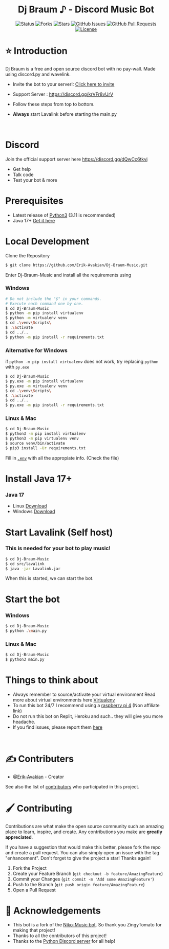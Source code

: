<h1 align="center">Dj Braum ♪ - Discord Music Bot</h1>

<div align="center">

[![Status](https://img.shields.io/badge/status-active-success.svg)]() [![Forks](https://img.shields.io/github/forks/Erik-Avakian/Dj-Braum-Music)]() [![Stars](https://img.shields.io/github/stars/Erik-Avakian/Dj-Braum-Music)]() [![GitHub Issues](https://img.shields.io/github/issues/Erik-Avakian/Dj-Braum-Music)](https://github.com/Erik-Avakian/Dj-Braum-Music/issues) [![GitHub Pull Requests](https://img.shields.io/github/issues-pr/kylelobo/The-Documentation-Compendium.svg)](https://github.com/Erik-Avakian/Dj-Braum-Music/pulls) [![License](https://img.shields.io/badge/license-MIT-purple.svg)](/LICENSE)

</div>

# ⭐ Introduction

Dj Braum is a free and open source discord bot with no pay-wall. Made using discord.py and wavelink.

- Invite the bot to your server!: [Click here to invite](https://discord.com/api/oauth2/authorize?client_id=939307188072116305&permissions=2150911040&scope=bot)

- Support Server : https://discord.gg/krVFr8vUrV

- Follow these steps from top to bottom.

- **Always** start Lavalink before starting the main.py

<br>

#  Discord

Join the official support server here https://discord.gg/dQwCc6tkvj

- Get help
- Talk code
- Test your bot & more

# Prerequisites

- Latest release of [Python3](https://www.python.org/) (3.11 is recommended)
- Java 17+ [Get it here](https://www.oracle.com/java/technologies/downloads/#java17)

# Local Development

Clone the Repository

```sh
$ git clone https://github.com/Erik-Avakian/Dj-Braum-Music.git
```

Enter Dj-Braum-Music and install all the requirements using

### Windows

```sh
# Do not include the "$" in your commands.
# Execute each command one by one.
$ cd Dj-Braum-Music
$ python -m pip install virtualenv
$ python -m virtualenv venv
$ cd .\venv\Scripts\
$ .\activate
$ cd ../..
$ python -m pip install -r requirements.txt
```

### Alternative for Windows

if `python -m pip install virtualenv` does not work, try replacing `python` with `py.exe`

```sh
$ cd Dj-Braum-Music
$ py.exe -m pip install virtualenv
$ py.exe -m virtualenv venv
$ cd .\venv\Scripts\
$ .\activate
$ cd ../..
$ py.exe -m pip install -r requirements.txt
```

### Linux & Mac

```bash
$ cd Dj-Braum-Music
$ python3 -m pip install virtualenv
$ python3 -m pip virtualenv venv
$ source venv/bin/activate
$ pip3 install -Ur requirements.txt
```

Fill in [`.env`](https://github.com/Erik-Avakian/Dj-Braum-Music/blob/master/src/credentials/.env) with all the appropiate info. (Check the file)

# Install Java 17+

### **Java 17**

- Linux [Download](https://www.oracle.com/java/technologies/downloads/#jdk17-linux)
- Windows [Download](https://www.oracle.com/java/technologies/downloads/#jdk17-windows)

# Start Lavalink (Self host)

### This is needed for your bot to play music!

```bash
$ cd Dj-Braum-Music
$ cd src/lavalink
$ java -jar Lavalink.jar
```

When this is started, we can start the bot.

# Start the bot

### Windows

```bash
$ cd Dj-Braum-Music
$ python .\main.py
```

### Linux & Mac

```bash
$ cd Dj-Braum-Music
$ python3 main.py
```

# Things to think about

- Always remember to source/activate your virtual environment
  Read more about virtual environments here [Virtualenv](https://virtualenv.pypa.io/en/latest/user_guide.html)
- To run this bot 24/7 I recommend using a [raspberry pi 4](https://www.raspberrypi.com/products/raspberry-pi-4-model-b/) (Non affiliate link)
- Do not run this bot on Replit, Heroku and such.. they will give you more headache.
- If you find issues, please report them [here](https://github.com/Erik-Avakian/Dj-Braum-Music/issues)

<br>

# ✍️ Contributers

- [@Erik-Avakian](https://github.com/Erik-Avakian) - Creator

See also the list of [contributors](https://github.com/Erik-Avakian/Dj-Braum-Music/graphs/contributors) who participated in this project.

# 🖌️ Contributing

Contributions are what make the open source community such an amazing place to learn, inspire, and create. Any contributions you make are **greatly appreciated**.

If you have a suggestion that would make this better, please fork the repo and create a pull request. You can also simply open an issue with the tag "enhancement".
Don't forget to give the project a star! Thanks again!

1. Fork the Project
2. Create your Feature Branch (`git checkout -b feature/AmazingFeature`)
3. Commit your Changes (`git commit -m 'Add some AmazingFeature'`)
4. Push to the Branch (`git push origin feature/AmazingFeature`)
5. Open a Pull Request

# 🎉 Acknowledgements

- This bot is a fork of the [Niko-Music bot](https://github.com/ZingyTomato/Niko-Music). So thank you ZingyTomato for making that project!
- Thanks to all the contributors of this project!
- Thanks to the [Python Discord server](https://discord.gg/python) for all help!
